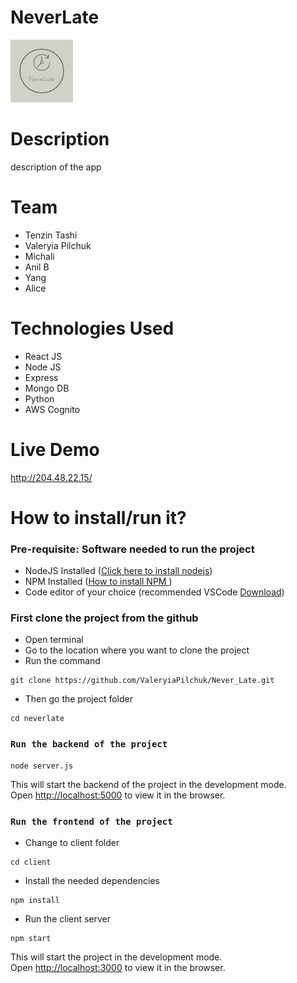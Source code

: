 # NeverLate

<img src="client/src/static/NeverLate-logos.jpeg" width="100" height="100">

# Description

description of the app

# Team

- Tenzin Tashi
- Valeryia Pilchuk
- Michali
- Anil B
- Yang
- Alice

# Technologies Used

- React JS
- Node JS
- Express
- Mongo DB
- Python
- AWS Cognito

# Live Demo
<a href="http://204.48.22.15/">http://204.48.22.15/</a>

# How to install/run it?

### Pre-requisite: Software needed to run the project

- NodeJS Installed (<a href="https://nodejs.org/en/download/">Click here to install nodejs</a>)
- NPM Installed (<a href="https://docs.npmjs.com/downloading-and-installing-node-js-and-npm">How to install NPM </a>)
- Code editor of your choice (recommended VSCode <a href="https://code.visualstudio.com">Download</a>)

### First clone the project from the github

- Open terminal
- Go to the location where you want to clone the project
- Run the command

```
git clone https://github.com/ValeryiaPilchuk/Never_Late.git
```

- Then go the project folder

```
cd neverlate
```

### `Run the backend of the project`

```
node server.js
```

This will start the backend of the project in the development mode.<br>
Open [http://localhost:5000](http://localhost:5000) to view it in the browser.

### `Run the frontend of the project`

- Change to client folder

```
cd client
```

- Install the needed dependencies

```
npm install
```

- Run the client server

```
npm start
```

This will start the project in the development mode.<br>
Open [http://localhost:3000](http://localhost:3000) to view it in the browser.
